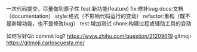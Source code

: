 一次代码提交，尽量做到原子性
feat:新功能(feature)
fix:修补bug
docs:文档（documentation）
style:格式（不影响代码运行的变动）
refactor:重构（既不是新增功能，也不是修改bug）
test:增加测试
chore:构建过程或辅助工具的变动


如何写好Git commit log?
https://www.zhihu.com/question/21209619
gitmoji
https://gitmoji.carloscuesta.me/